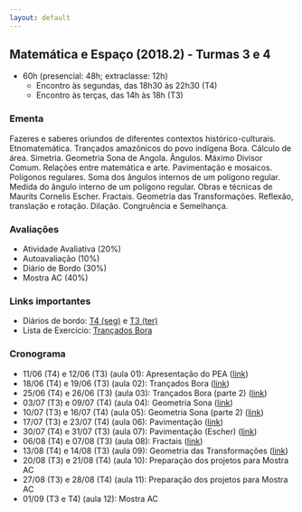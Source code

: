 ```yaml
---
layout: default
---
```


## Matemática e Espaço (2018.2) - Turmas 3 e 4
+ 60h (presencial: 48h; extraclasse: 12h)
  + Encontro às segundas, das 18h30 às 22h30 (T4)
  + Encontro às terças, das 14h às 18h (T3)

### Ementa
Fazeres e saberes oriundos de diferentes contextos histórico-culturais. Etnomatemática. Trançados amazônicos do povo indígena Bora. Cálculo de área. Simetria. Geometria Sona de Angola. Ângulos. Máximo Divisor Comum. Relações entre matemática e arte. Pavimentação e mosaicos. Polígonos regulares. Soma dos ângulos internos de um polígono regular. Medida do ângulo interno de um polígono regular. Obras e técnicas de Maurits Cornelis Escher. Fractais. Geometria das Transformações. Reflexão, translação e rotação. Dilação. Congruência e Semelhança.

### Avaliações
+ Atividade Avaliativa (20%)
+ Autoavaliação (10%)
+ Diário de Bordo (30%)
+ Mostra AC (40%)

### Links importantes
+ Diários de bordo: [T4 (seg)](https://docs.google.com/spreadsheets/d/1bFnRKRkbE44TQTRgdxqkLNxrGOlUUijVSy-07JJZ6Ms/edit?usp=sharing) e [T3 (ter)](https://docs.google.com/spreadsheets/d/1JFv5T_gZCs_wYqYmhdl9hpiooSWTyFVqRBJMPEuye-k/edit?usp=sharing)
+ Lista de Exercício: [Trançados Bora](https://www.dropbox.com/s/5uhw0tvhrv6ywpu/Lista01.pdf?dl=0)

### Cronograma
+ 11/06 (T4) e 12/06 (T3) (aula 01): Apresentação do PEA ([link](https://www.dropbox.com/s/dw5s1sqxv7bj6gz/aula01-ME.pdf?dl=0))
+ 18/06 (T4) e 19/06 (T3) (aula 02): Trançados Bora ([link](https://www.dropbox.com/s/xe9y13v5dpcnlxa/aula02-ME.pdf?dl=0))
+ 25/06 (T4) e 26/06 (T3) (aula 03): Trançados Bora (parte 2) ([link](https://www.dropbox.com/s/prr2nayfuaasyvu/aula03-ME.pdf?dl=0))
+ 03/07 (T3) e 09/07 (T4) (aula 04): Geometria Sona ([link](https://www.dropbox.com/s/e00l4vhp4vu5ap0/aula04-ME.pdf?dl=0))
+ 10/07 (T3) e 16/07 (T4) (aula 05): Geometria Sona (parte 2) ([link](https://www.dropbox.com/s/waah3p2ern6kpyy/aula05-ME.pdf?dl=0))
+ 17/07 (T3) e 23/07 (T4) (aula 06): Pavimentação ([link](https://www.dropbox.com/s/4fmje6f21jipepa/aula06-ME.pdf?dl=0))
+ 30/07 (T4) e 31/07 (T3) (aula 07): Pavimentação (Escher) ([link](https://www.dropbox.com/s/n8imtcf0ncrg6y4/aula07-ME.pdf?dl=0))
+ 06/08 (T4) e 07/08 (T3) (aula 08): Fractais ([link](https://www.dropbox.com/s/doewzutz66shuve/aula08-ME.pdf?dl=0))
+ 13/08 (T4) e 14/08 (T3) (aula 09): Geometria das Transformações ([link](https://www.dropbox.com/s/151osxgvgpqdzav/aula09-ME.pdf?dl=0))
+ 20/08 (T3) e 21/08 (T4) (aula 10): Preparação dos projetos para Mostra AC
+ 27/08 (T3) e 28/08 (T4) (aula 11): Preparação dos projetos para Mostra AC
+ 01/09 (T3 e T4) (aula 12): Mostra AC
